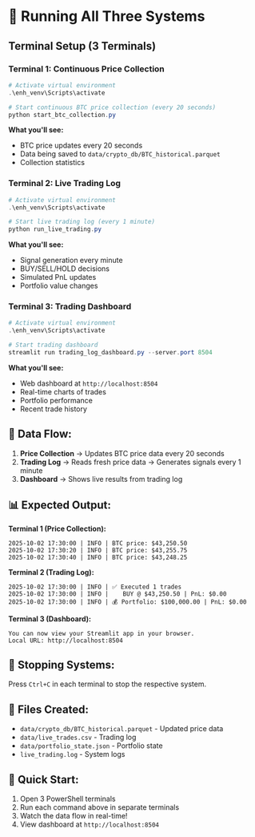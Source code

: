# 🚀 Running All Three Systems

## **Terminal Setup (3 Terminals)**

### **Terminal 1: Continuous Price Collection**
```powershell
# Activate virtual environment
.\enh_venv\Scripts\activate

# Start continuous BTC price collection (every 20 seconds)
python start_btc_collection.py
```
**What you'll see:**
- BTC price updates every 20 seconds
- Data being saved to `data/crypto_db/BTC_historical.parquet`
- Collection statistics

### **Terminal 2: Live Trading Log**
```powershell
# Activate virtual environment
.\enh_venv\Scripts\activate

# Start live trading log (every 1 minute)
python run_live_trading.py
```
**What you'll see:**
- Signal generation every minute
- BUY/SELL/HOLD decisions
- Simulated PnL updates
- Portfolio value changes

### **Terminal 3: Trading Dashboard**
```powershell
# Activate virtual environment
.\enh_venv\Scripts\activate

# Start trading dashboard
streamlit run trading_log_dashboard.py --server.port 8504
```
**What you'll see:**
- Web dashboard at `http://localhost:8504`
- Real-time charts of trades
- Portfolio performance
- Recent trade history

## **🔄 Data Flow:**

1. **Price Collection** → Updates BTC price data every 20 seconds
2. **Trading Log** → Reads fresh price data → Generates signals every 1 minute
3. **Dashboard** → Shows live results from trading log

## **📊 Expected Output:**

**Terminal 1 (Price Collection):**
```
2025-10-02 17:30:00 | INFO | BTC price: $43,250.50
2025-10-02 17:30:20 | INFO | BTC price: $43,255.75
2025-10-02 17:30:40 | INFO | BTC price: $43,248.25
```

**Terminal 2 (Trading Log):**
```
2025-10-02 17:30:00 | INFO | ✅ Executed 1 trades
2025-10-02 17:30:00 | INFO |    BUY @ $43,250.50 | PnL: $0.00
2025-10-02 17:30:00 | INFO | 💰 Portfolio: $100,000.00 | PnL: $0.00
```

**Terminal 3 (Dashboard):**
```
You can now view your Streamlit app in your browser.
Local URL: http://localhost:8504
```

## **🛑 Stopping Systems:**

Press `Ctrl+C` in each terminal to stop the respective system.

## **📁 Files Created:**

- `data/crypto_db/BTC_historical.parquet` - Updated price data
- `data/live_trades.csv` - Trading log
- `data/portfolio_state.json` - Portfolio state
- `live_trading.log` - System logs

## **🎯 Quick Start:**

1. Open 3 PowerShell terminals
2. Run each command above in separate terminals
3. Watch the data flow in real-time!
4. View dashboard at `http://localhost:8504`
